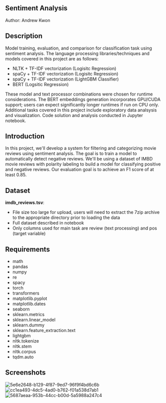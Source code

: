 ## Sentiment Analysis
Author: Andrew Kwon

## Description
Model training, evaluation, and comparison for classification task using sentiment analysis. The language processing libraries/techniques and models covered in this project are as follows:
- NLTK + TF-IDF vectorization (Logisitc Regression)
- spaCy + TF-IDF vectorization (Logisitc Regression)
- spaCy + TF-IDF vectorization (LightGBM Classifier)
- BERT (Logsitic Regression)

These model and text processor combinations were chosen for runtime considerations. The BERT embeddings generation incorporates GPU/CUDA support; users can expect significantly longer runtimes if run on CPU only. Additional tasks covered in this project include exploratory data analsysis and visualization. Code solution and analysis conducted in Jupyter notebook.

## Introduction
In this project, we'll develop a system for filtering and categorizing movie reviews using sentiment analysis. The goal is to train a model to automatically detect negative reviews. We'll be using a dataset of IMBD movie reviews with polarity labeling to build a model for classifying positive and negative reviews. Our evaluation goal is to achieve an F1 score of at least 0.85.

## Dataset
**imdb_reviews.tsv**:
- File size too large for upload, users will need to extract the 7zip archive to the appropriate directory prior to loading the data
- Full dataset described in notebook
- Only columns used for main task are review (text processing) and pos (target variable) 

## Requirements
- math
- pandas
- numpy
- re
- spacy
- torch
- transformers
- matplotlib.pyplot
- matplotlib.dates
- seaborn
- sklearn.metrics
- sklearn.linear_model
- sklearn.dummy
- sklearn.feature_extraction.text
- lightgbm
- nltk.tokenize
- nltk.stem
- nltk.corpus
- tqdm.auto

## Screenshots

![5e6e2648-b129-4f87-9ed7-96f9f4bd6c6b](https://github.com/adkwn1/sentiment_analysis/assets/119823114/5bca37c1-6385-4e8c-98ec-e72124a87f4d)
![cc1ea493-4dc5-4ad0-b762-f01a538d7ab1](https://github.com/adkwn1/sentiment_analysis/assets/119823114/30d3ce0e-010a-4530-8bb6-45114d31ecab)
![5687aeaa-953b-44cc-b00d-5a5988a247c4](https://github.com/adkwn1/sentiment_analysis/assets/119823114/57540f3c-0a7b-43f3-8849-4a7aac9df907)
